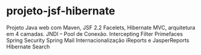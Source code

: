 # projeto-jsf-hibernate
Projeto Java web com Maven, JSF 2.2 Facelets, Hibernate MVC, arquitetura em 4 camadas. JNDI – Pool de Conexão. Intercepting Filter Primefaces Spring Security Spring Mail Internacionalização iReports e JasperReports Hibernate Search
